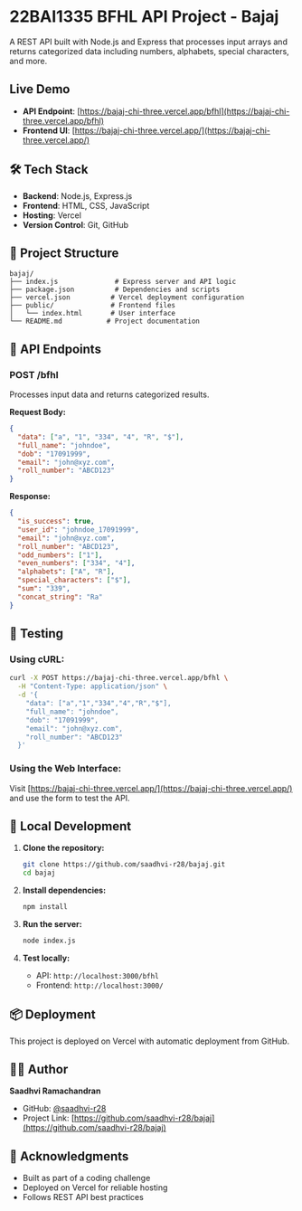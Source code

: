# 22BAI1335 BFHL API Project - Bajaj

A REST API built with Node.js and Express that processes input arrays and returns categorized data including numbers, alphabets, special characters, and more.

## Live Demo

- **API Endpoint**: [https://bajaj-chi-three.vercel.app/bfhl](https://bajaj-chi-three.vercel.app/bfhl)
- **Frontend UI**: [https://bajaj-chi-three.vercel.app/](https://bajaj-chi-three.vercel.app/)

## 🛠️ Tech Stack

- **Backend**: Node.js, Express.js
- **Frontend**: HTML, CSS, JavaScript
- **Hosting**: Vercel
- **Version Control**: Git, GitHub

## 📂 Project Structure

```
bajaj/
├── index.js              # Express server and API logic
├── package.json          # Dependencies and scripts
├── vercel.json          # Vercel deployment configuration
├── public/              # Frontend files
│   └── index.html       # User interface
└── README.md           # Project documentation
```

## 🔧 API Endpoints

### POST /bfhl

Processes input data and returns categorized results.

**Request Body:**
```json
{
  "data": ["a", "1", "334", "4", "R", "$"],
  "full_name": "johndoe",
  "dob": "17091999",
  "email": "john@xyz.com",
  "roll_number": "ABCD123"
}
```

**Response:**
```json
{
  "is_success": true,
  "user_id": "johndoe_17091999",
  "email": "john@xyz.com",
  "roll_number": "ABCD123",
  "odd_numbers": ["1"],
  "even_numbers": ["334", "4"],
  "alphabets": ["A", "R"],
  "special_characters": ["$"],
  "sum": "339",
  "concat_string": "Ra"
}
```

## 🧪 Testing

### Using cURL:
```bash
curl -X POST https://bajaj-chi-three.vercel.app/bfhl \
  -H "Content-Type: application/json" \
  -d '{
    "data": ["a","1","334","4","R","$"],
    "full_name": "johndoe",
    "dob": "17091999",
    "email": "john@xyz.com",
    "roll_number": "ABCD123"
  }'
```

### Using the Web Interface:
Visit [https://bajaj-chi-three.vercel.app/](https://bajaj-chi-three.vercel.app/) and use the form to test the API.

## 🚦 Local Development

1. **Clone the repository:**
   ```bash
   git clone https://github.com/saadhvi-r28/bajaj.git
   cd bajaj
   ```

2. **Install dependencies:**
   ```bash
   npm install
   ```

3. **Run the server:**
   ```bash
   node index.js
   ```

4. **Test locally:**
   - API: `http://localhost:3000/bfhl`
   - Frontend: `http://localhost:3000/`

## 📦 Deployment

This project is deployed on Vercel with automatic deployment from GitHub.

## 👨‍💻 Author

**Saadhvi Ramachandran**
- GitHub: [@saadhvi-r28](https://github.com/saadhvi-r28)
- Project Link: [https://github.com/saadhvi-r28/bajaj](https://github.com/saadhvi-r28/bajaj)

## 🙏 Acknowledgments

- Built as part of a coding challenge
- Deployed on Vercel for reliable hosting
- Follows REST API best practices
